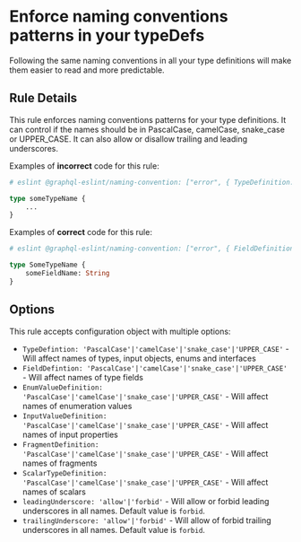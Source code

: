 # Enforce naming conventions patterns in your typeDefs

Following the same naming conventions in all your type definitions will make them easier to read and more predictable.

## Rule Details

This rule enforces naming conventions patterns for your type definitions. It can control if the names should be in PascalCase, camelCase, snake_case or UPPER_CASE. It can also allow or disallow trailing and leading underscores.

Examples of **incorrect** code for this rule:

```graphql
# eslint @graphql-eslint/naming-convention: ["error", { TypeDefinition: "PascalCase" }]

type someTypeName {
    ...
}
```

Examples of **correct** code for this rule:

```graphql
# eslint @graphql-eslint/naming-convention: ["error", { FieldDefinition: "camelCase", TypeDefintion: "PascalCase" }]

type SomeTypeName {
    someFieldName: String
}
```

## Options

This rule accepts configuration object with multiple options:

* `TypeDefintion: 'PascalCase'|'camelCase'|'snake_case'|'UPPER_CASE'` - Will affect names of types, input objects, enums and interfaces
* `FieldDefintion: 'PascalCase'|'camelCase'|'snake_case'|'UPPER_CASE'` - Will affect names of type fields
* `EnumValueDefinition: 'PascalCase'|'camelCase'|'snake_case'|'UPPER_CASE'` - Will affect names of enumeration values
* `InputValueDefinition: 'PascalCase'|'camelCase'|'snake_case'|'UPPER_CASE'` - Will affect names of input properties
* `FragmentDefinition: 'PascalCase'|'camelCase'|'snake_case'|'UPPER_CASE'` - Will affect names of fragments
* `ScalarTypeDefinition: 'PascalCase'|'camelCase'|'snake_case'|'UPPER_CASE'` - Will affect names of scalars
* `leadingUnderscore: 'allow'|'forbid'` - Will allow or forbid leading underscores in all names. Default value is `forbid`.
* `trailingUnderscore: 'allow'|'forbid'` - Will allow of forbid trailing underscores in all names. Default value is `forbid`.
